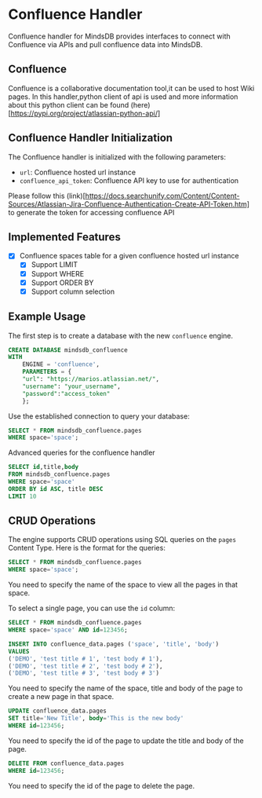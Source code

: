 # Confluence Handler

Confluence handler for MindsDB provides interfaces to connect with Confluence via APIs and pull confluence data into MindsDB.

## Confluence

Confluence is a collaborative documentation tool,it can be used to host Wiki pages. In this handler,python client of api is used and more information about this python client can be found (here)[https://pypi.org/project/atlassian-python-api/]

## Confluence Handler Initialization

The Confluence handler is initialized with the following parameters:

- `url`: Confluence hosted url instance
- `confluence_api_token`: Confluence API key to use for authentication

Please follow this (link)[https://docs.searchunify.com/Content/Content-Sources/Atlassian-Jira-Confluence-Authentication-Create-API-Token.htm] to generate the token for accessing confluence API

## Implemented Features

- [x] Confluence spaces table for a given confluence hosted url instance
  - [x] Support LIMIT
  - [x] Support WHERE
  - [x] Support ORDER BY
  - [x] Support column selection

## Example Usage

The first step is to create a database with the new `confluence` engine.

~~~~sql
CREATE DATABASE mindsdb_confluence
WITH
    ENGINE = 'confluence',
    PARAMETERS = {
    "url": "https://marios.atlassian.net/",
    "username": "your_username",
    "password":"access_token"
    };
~~~~

Use the established connection to query your database:

~~~~sql
SELECT * FROM mindsdb_confluence.pages
WHERE space='space';
~~~~

Advanced queries for the confluence handler

~~~~sql
SELECT id,title,body
FROM mindsdb_confluence.pages
WHERE space='space'
ORDER BY id ASC, title DESC
LIMIT 10
~~~~

## CRUD Operations

The engine supports CRUD operations using SQL queries on the `pages` Content Type.
Here is the format for the queries:

~~~~sql
SELECT * FROM mindsdb_confluence.pages
WHERE space='space';
~~~~

You need to specify the name of the space to view all the pages in that space.

To select a single page, you can use the `id` column:
~~~~sql
SELECT * FROM mindsdb_confluence.pages
WHERE space='space' AND id=123456;
~~~~

~~~~sql
INSERT INTO confluence_data.pages ('space', 'title', 'body')
VALUES
('DEMO', 'test title # 1', 'test body # 1'),
('DEMO', 'test title # 2', 'test body # 2'),
('DEMO', 'test title # 3', 'test body # 3')
~~~~

You need to specify the name of the space, title and body of the page to create a new page in that space.

~~~~sql
UPDATE confluence_data.pages
SET title='New Title', body='This is the new body'
WHERE id=123456;
~~~~

You need to specify the id of the page to update the title and body of the page.

~~~~sql
DELETE FROM confluence_data.pages
WHERE id=123456;
~~~~

You need to specify the id of the page to delete the page.
